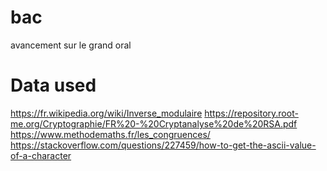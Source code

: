 # bac
avancement sur le grand oral

# Data used
https://fr.wikipedia.org/wiki/Inverse_modulaire
https://repository.root-me.org/Cryptographie/FR%20-%20Cryptanalyse%20de%20RSA.pdf
https://www.methodemaths.fr/les_congruences/
https://stackoverflow.com/questions/227459/how-to-get-the-ascii-value-of-a-character

